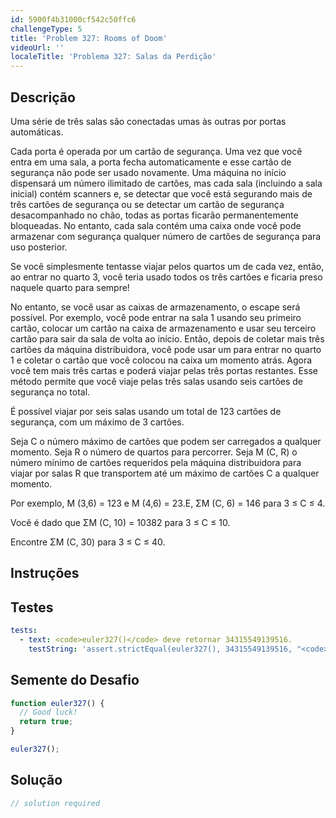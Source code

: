 ```yaml
---
id: 5900f4b31000cf542c50ffc6
challengeType: 5
title: 'Problem 327: Rooms of Doom'
videoUrl: ''
localeTitle: 'Problema 327: Salas da Perdição'
---
```


## Descrição
<section id="description"> Uma série de três salas são conectadas umas às outras por portas automáticas. <p> Cada porta é operada por um cartão de segurança. Uma vez que você entra em uma sala, a porta fecha automaticamente e esse cartão de segurança não pode ser usado novamente. Uma máquina no início dispensará um número ilimitado de cartões, mas cada sala (incluindo a sala inicial) contém scanners e, se detectar que você está segurando mais de três cartões de segurança ou se detectar um cartão de segurança desacompanhado no chão, todas as portas ficarão permanentemente bloqueadas. No entanto, cada sala contém uma caixa onde você pode armazenar com segurança qualquer número de cartões de segurança para uso posterior. </p><p> Se você simplesmente tentasse viajar pelos quartos um de cada vez, então, ao entrar no quarto 3, você teria usado todos os três cartões e ficaria preso naquele quarto para sempre! </p><p> No entanto, se você usar as caixas de armazenamento, o escape será possível. Por exemplo, você pode entrar na sala 1 usando seu primeiro cartão, colocar um cartão na caixa de armazenamento e usar seu terceiro cartão para sair da sala de volta ao início. Então, depois de coletar mais três cartões da máquina distribuidora, você pode usar um para entrar no quarto 1 e coletar o cartão que você colocou na caixa um momento atrás. Agora você tem mais três cartas e poderá viajar pelas três portas restantes. Esse método permite que você viaje pelas três salas usando seis cartões de segurança no total. </p><p> É possível viajar por seis salas usando um total de 123 cartões de segurança, com um máximo de 3 cartões. </p><p> Seja C o número máximo de cartões que podem ser carregados a qualquer momento. Seja R o número de quartos para percorrer. Seja M (C, R) o número mínimo de cartões requeridos pela máquina distribuidora para viajar por salas R que transportem até um máximo de cartões C a qualquer momento. </p><p> Por exemplo, M (3,6) = 123 e M (4,6) = 23.E, ΣM (C, 6) = 146 para 3 ≤ C ≤ 4. </p><p> Você é dado que ΣM (C, 10) = 10382 para 3 ≤ C ≤ 10. </p><p> Encontre ΣM (C, 30) para 3 ≤ C ≤ 40. </p></section>

## Instruções
<section id="instructions">
</section>

## Testes
<section id='tests'>

```yml
tests:
  - text: <code>euler327()</code> deve retornar 34315549139516.
    testString: 'assert.strictEqual(euler327(), 34315549139516, "<code>euler327()</code> should return 34315549139516.");'

```

</section>

## Semente do Desafio
<section id='challengeSeed'>

<div id='js-seed'>

```js
function euler327() {
  // Good luck!
  return true;
}

euler327();

```

</div>



</section>

## Solução
<section id='solution'>

```js
// solution required
```
</section>
